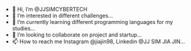 - 👋 Hi, I’m @JJSIMCYBERTECH
- 👀 I’m interested in different challenges...
- 🌱 I’m currently learning different programming languages for my studies...
- 💞️ I’m looking to collaborate on project and startup...
- 📫 How to reach me Instagram @jiajin98, Linkedin @JJ SIM JIA JIN... 

<!---
JJSIMCYBERTECH/JJSIMCYBERTECH is a ✨ special ✨ repository because its `README.md` (this file) appears on your GitHub profile.
You can click the Preview link to take a look at your changes.
--->
